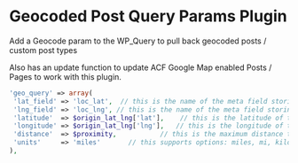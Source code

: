 # Geocoded Post Query Params Plugin
 Add a Geocode param to the WP_Query to pull back geocoded posts / custom post types
 
 Also has an update function to update ACF Google Map enabled Posts / Pages to work with this plugin.
 
```php
'geo_query' => array(
 'lat_field' => 'loc_lat',  // this is the name of the meta field storing latitude
 'lng_field' => 'loc_lng', // this is the name of the meta field storing longitude 
 'latitude'  => $origin_lat_lng['lat'],    // this is the latitude of the point we are getting distance from
 'longitude' => $origin_lat_lng['lng'],   // this is the longitude of the point we are getting distance from
 'distance'  => $proximity,           // this is the maximum distance to search
 'units'     => 'miles'       // this supports options: miles, mi, kilometers, km
),
```